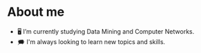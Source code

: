# About me



- 🖥 I’m currently studying Data Mining and Computer Networks.
- 🗯 I'm always looking to learn new topics and skills.
